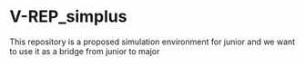 # V-REP_simplus
This repository is a proposed simulation environment for junior and we want to use it as a bridge from junior to major
